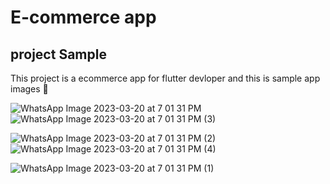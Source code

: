 # E-commerce app

## project Sample

This project is a ecommerce app for flutter devloper and this is sample app images 🥰 

![WhatsApp Image 2023-03-20 at 7 01 31 PM](https://user-images.githubusercontent.com/128015253/226355437-d0f8e99c-371a-4de5-b85f-8d5da320b61b.jpeg)  ![WhatsApp Image 2023-03-20 at 7 01 31 PM (3)](https://user-images.githubusercontent.com/128015253/226355522-509c2d82-908e-4a73-97fe-01b858e6d0e3.jpeg)


![WhatsApp Image 2023-03-20 at 7 01 31 PM (2)](https://user-images.githubusercontent.com/128015253/226355545-b5b10432-e657-4ae1-a6da-88c3727265f3.jpeg) ![WhatsApp Image 2023-03-20 at 7 01 31 PM (4)](https://user-images.githubusercontent.com/128015253/226355576-e2194452-864b-4dd7-a398-4e3a3ee9458d.jpeg)



![WhatsApp Image 2023-03-20 at 7 01 31 PM (1)](https://user-images.githubusercontent.com/128015253/226355593-ee802e2c-f576-41ea-9ccf-58b502ff9f42.jpeg)
